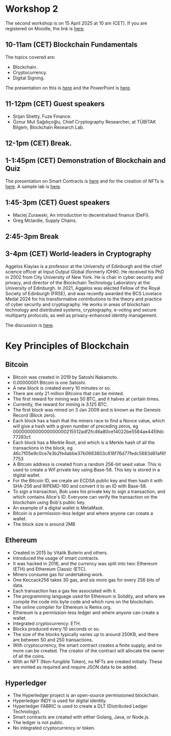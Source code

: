 # Workshop 2

The second workshop is on 15 April 2025 at 10 am (CET). If you are registered on Moodle, the link is [here](https://moodlecommunity.napier.ac.uk/course/view.php?id=960).

## 10-11am (CET) Blockchain Fundamentals

The topics covered are:
* Blockchain.
* Cryptocurrency.
* Digital Signing.

The presentation on this is [here](https://www.youtube.com/watch?v=kx5Pp-Jxi2Y) and the PowerPoint is [here](https://github.com/billbuchanan/trust4futures/blob/main/workshop_02/workshop_02_blockchain.pdf).

## 11-12pm (CET) Guest speakers

* Srijan Shetty, Fuze Finance.
* Öznur Mut Sağdıçoğlu, Chief Cryptography Researcher, at TÜBİTAK Bilgem, Blockchain Research Lab.
 
## 12-1pm (CET) Break.

## 1-1:45pm (CET) Demonstration of Blockchain and Quiz
The presentation on Smart Contracts is [here](https://www.youtube.com/watch?v=xeaDE8wgVVQ) and for the creation of NFTs is [here](https://youtu.be/p85yuFkNCbw). A sample lab is [here](https://github.com/billbuchanan/trust4futures/blob/main/workshop_02/lab.md).

## 1:45-3pm (CET) Guest speakers

* Maciej Zurawski, An introduction to decentralised finance (DeFi). 
* Greg Mclardie, Supply Chains. 

## 2:45-3pm Break
 
## 3-4pm (CET) World-leaders in Cryptography
Aggelos Kiayias is a professor at the University of Edinburgh and the chief science officer at Input Output Global (formerly IOHK). He received his PhD in 2002 from City University of New York. He is chair in cyber security and privacy, and director of the Blockchain Technology Laboratory at the University of Edinburgh. In 2021, Aggelos was elected Fellow of the Royal Society of Edinburgh (FRSE), and was recently awarded the BCS Lovelace Medal 2024 for his transformative contributions to the theory and practice of cyber security and cryptography.  He works in areas of blockchain technology and distributed systems, cryptography, e-voting and secure multiparty protocols, as well as privacy-enhanced identity management.

The discussion is [here](https://youtu.be/_zjROu-NYV4).

# Key Principles of Blockchain

## Bitcoin
* Bitcoin was created in 2019 by Satoshi Nakamoto.
* 0.00000001 Bitcoin is one Satoshi.
* A new block is created every 10 minutes or so.
* There are only 21 million Bitcoins that can be minted.
* The first reward for mining was 50 BTC, and it halves at certain times.
* Currently, the reward for mining is 3.125 BTC.
* The first block was mined on 3 Jan 2009 and is known as the Genesis Record (Block zero).
* Each block has a hash that the miners race to find a Nonce value, which will give a hash with a given number of preceding zeros, eg 0000000000000000000215512adf2fc46a80ce14022be5584ae4459dc77283cf.
* Each block has a Merkle Root, and which is a Merkle hash of all the transactions in the block, eg 46c7f05e9c0ce7e3b2fe4abbe37b0683803c818f76d77fedc5683d61af6f7753
* A Bitcoin address is created from a random 256-bit seed value. This is used to create a Wif private key using Base-58. This key is stored in a digital wallet.
* For the Bitcoin ID, we create an ECDSA public key and then hash it with SHA-256 and RIPEMD-160 and convert it to an ID with Base-58.
* To sign a transaction, Bob uses his private key to sign a transaction, and which contains Alice's ID. Everyone can verify the transaction on the blockchain using Bob's public key.
* An example of a digital wallet is MetaMask.
* Bitcoin is a permission-less ledger and where anyone can create a wallet.
* The block size is around 2MB

## Ethereum
* Created in 2015 by Vitalik Buterin and others.
* Introduced the usage of smart contracts.
* It was hacked in 2016, and the currency was split into two: Ethereum (ETH) and Ethereum Classic (ETC).
* Miners consume gas for undertaking work.
* One Keccack256 takes 30 gas, and six more gas for every 256 bits of data.
* Each transaction has a gas fee associated with it.
* The programming language used for Ethereum is Solidity, and where we compile the code into byte code and which runs on the blockchain.
* The online compiler for Ethereum is Remix.org.
* Ethereum is a permission-less ledger and where anyone can create a wallet.
* Integrated cryptocurrency: ETH.
* Blocks produced every 10 seconds or so.
* The size of the blocks typically varies up to around 250KB, and there are between 50 and 250 transactions.
* With cryptocurrency, the smart contract creates a finite supply, and no more can be created. The creator of the contract will allocate the owner of all the coins.
* With an NFT (Non-fungible Token), no NFTs are created initially. These are minted as required and require JSON data to be added.

## Hyperledger
* The Hyperledger project is an open-source permissioned blockchain.
* Hyperledger INDY is used for digital identity.
* Hyperledger FABRIC is used to create a DLT (Distributed Ledger Technology).
* Smart contracts are created with either Golang, Java, or Node.js.
* The ledger is not public.
* No integrated cryptocurrency or token.






